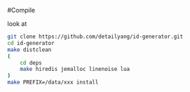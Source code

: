 #Compile

look at
````bash
git clone https://github.com/detailyang/id-generator.git
cd id-generator
make distclean
(
    cd deps
    make hiredis jemalloc linenoise lua
)
make PREFIX=/data/xxx install
````